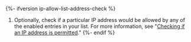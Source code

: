 {%- ifversion ip-allow-list-address-check %}
1. Optionally, check if a particular IP address would be allowed by any of the enabled entries in your list. For more information, see "[Checking if an IP address is permitted](#checking-if-an-ip-address-is-permitted)."
{%- endif %}